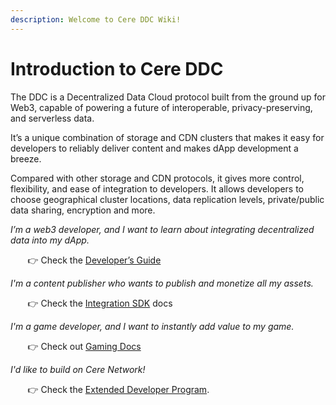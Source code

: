 ```yaml
---
description: Welcome to Cere DDC Wiki!
---
```



# Introduction to Cere DDC

The DDC is a Decentralized Data Cloud protocol built from the ground up for Web3, capable of powering a future of interoperable, privacy-preserving, and serverless data.

It’s a unique combination of storage and CDN clusters that makes it easy for developers to reliably deliver content and makes dApp development a breeze.

Compared with other storage and CDN protocols, it gives more control, flexibility, and ease of integration to developers. It allows developers to choose geographical cluster locations, data replication levels, private/public data sharing, encryption and more.

*I’m a web3 developer, and I want to learn about integrating decentralized data into my dApp.*

&nbsp;&nbsp;&nbsp;&nbsp;&nbsp;&nbsp; 👉 Check the [Developer’s Guide](ddc/developer-guide)

*I'm a content publisher who wants to publish and monetize all my assets.*

&nbsp;&nbsp;&nbsp;&nbsp;&nbsp;&nbsp; 👉 Check the [Integration SDK](ddc/integration/integration-sdk.md) docs

*I'm a game developer, and I want to instantly add value to my game.*

&nbsp;&nbsp;&nbsp;&nbsp;&nbsp;&nbsp; 👉 Check out [Gaming Docs](other/gaming.md)

*I'd like to build on Cere Network!*

&nbsp;&nbsp;&nbsp;&nbsp;&nbsp;&nbsp; 👉 Check the [Extended Developer Program](edp/overview.md).
